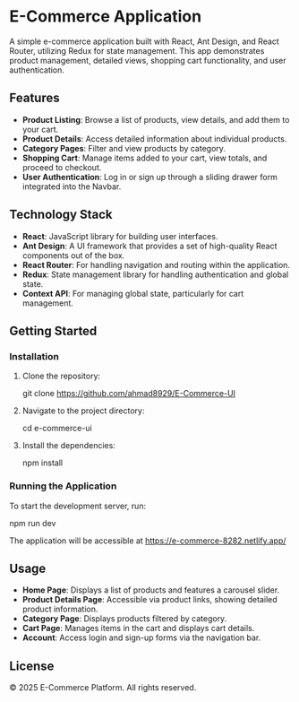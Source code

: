 
# E-Commerce Application

A simple e-commerce application built with React, Ant Design, and React Router, utilizing Redux for state management. This app demonstrates product management, detailed views, shopping cart functionality, and user authentication.

## Features

- **Product Listing**: Browse a list of products, view details, and add them to your cart.
- **Product Details**: Access detailed information about individual products.
- **Category Pages**: Filter and view products by category.
- **Shopping Cart**: Manage items added to your cart, view totals, and proceed to checkout.
- **User Authentication**: Log in or sign up through a sliding drawer form integrated into the Navbar.

## Technology Stack

- **React**: JavaScript library for building user interfaces.
- **Ant Design**: A UI framework that provides a set of high-quality React components out of the box.
- **React Router**: For handling navigation and routing within the application.
- **Redux**: State management library for handling authentication and global state.
- **Context API**: For managing global state, particularly for cart management.

## Getting Started

### Installation

1. Clone the repository:
   
   git clone https://github.com/ahmad8929/E-Commerce-UI
   

2. Navigate to the project directory:

   cd e-commerce-ui
   

3. Install the dependencies:
   
   npm install


### Running the Application

To start the development server, run:

npm run dev

The application will be accessible at https://e-commerce-8282.netlify.app/

## Usage

- **Home Page**: Displays a list of products and features a carousel slider.
- **Product Details Page**: Accessible via product links, showing detailed product information.
- **Category Page**: Displays products filtered by category.
- **Cart Page**: Manages items in the cart and displays cart details.
- **Account**: Access login and sign-up forms via the navigation bar.

## License

© 2025 E-Commerce Platform. All rights reserved.

